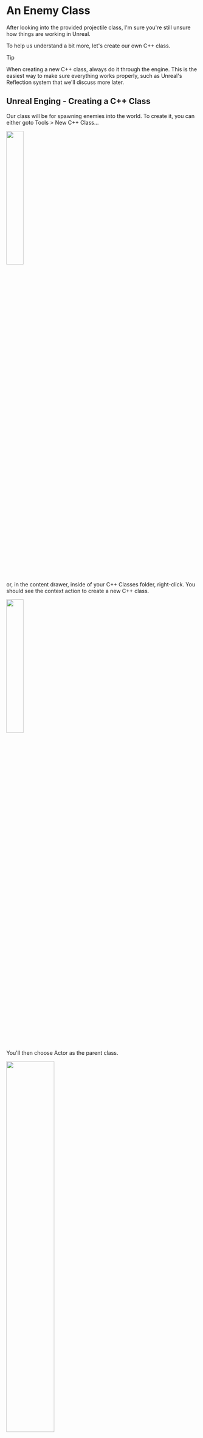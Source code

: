 # An Enemy Class
After looking into the provided projectile class, I'm sure you're still unsure how things are working in Unreal.

To help us understand a bit more, let's create our own C++ class.

>[!TIP]
> When creating a new C++ class, always do it through the engine. This is the easiest way to make sure everything works properly, such as Unreal's Reflection system that we'll discuss more later.

## Unreal Enging - Creating a C++ Class

Our class will be for spawning enemies into the world. To create it, you can either goto Tools > New C++ Class...

<img height="30%" src="img.png" width="30%"/>

or, in the content drawer, inside of your C++ Classes folder, right-click. You should see the context action to create a new C++ class. 

<img height="30%" src="img_1.png" width="30%"/>

You'll then choose Actor as the parent class.

<img height="50%" src="img_2.png" width="50%"/>

Then we can leave it as Public. I named my class EnemyController because this will handle and control all of our enemies properties. Note that I will also refer to this file as such throughout the documentation, so if you named yours differently, keep that in mind.

<img height="30%" src="img_3.png" width="30%"/>

Click on the Create Class button. Afterwards, both the header (.h) and the cpp file for the class should open in Rider.

Looking at the project hierarchy, you'll notice that a Public and Private folders have been added.

<img height="20%" src="img_4.png" width="20%"/>

You'll find your header files in the Public folder and your cpp files in the Private folder for newly created classes.
Let's start off by looking at the generated code of our header file.

## EnemyController.h

* #pragma once
  * Our friendly header guard
* #include "CoreMinimal.h"
  * Provides access to a set of ubiquitous types (including FString, FName, TArray, etc.) from UE's Core programming environment.
* #include "GameFramework/Actor.h"
  * This is Unreal's actor class that we are inheriting from
* #include "EnemyController.generated.h"
  * This is a special header generated by the engine. In truth, it's more of a marker for the Unreal Header Tool that tells it that our class contains reflected types.

>[!WARNING]
> Every *ClassName*.generated.h must always be last in your list of includes in order to be picked up by the Unreal Header Tool. Things will not work as expected otherwise.

<details>
<summary> <b> A "quick" aside on Unreal's Reflection system </b> </summary>
From: https://www.unrealengine.com/en-US/blog/unreal-property-system-reflection

> Reflection is the ability of a program to examine itself at runtime. This is hugely useful and is a foundational technology of the Unreal engine, powering many systems such as detail panels in the editor, serialization, garbage collection, network replication, and Blueprint/C++ communication. This is required in order for your class to be considered by the Unreal Header Tool during compile.

> By including the generated.h file, we can now use the Unreal's macros UENUM(), UCLASS(), USTRUCT(), UFUNCTION(), and UPROPERTY() to annotate different types and member variables in the header. Each of these macros goes before the type or member declaration, and can contain additional specifier keywords.

A key takeaway from this is that Unreal's Refelction system adds garbage collection to the C++ language, which is hugely useful, but in order for that to happen, we need to preface items with macros defined in the engine.

Here is a list of macros that we'll need to know for now:
* UCLASS()
  * The base class for objects in Unreal is UObject. You can use the UCLASS macro to tag classes derived from UObject so that the UObject handling system is aware of them.
* UFUNCTION() 
  * Used for any function that you want to make available to the engine.
* UPROPERTY()
  * These tend to be variables.

When specifying macros, you can add keywords so that you can edit and display them within the Unreal Editor.

</details>


Before our class, you'll see the UCLASS() macro automatically added. Then you'll see something like:

![img_5.png](img_5.png)

After class, you'll see *YourProjectName*_API. This is a macro defined by the Unreal Build Tool, and on Windows, they handle DLL import and export declarations. These are created by default and most likely not needed unless you're making a plugin for the editor or engine.

Within in the class declaration, you'll also see **: public Actor**. This just means that our class is inheriting from Unreal's Actor class.

Then next line in a class should always be the GENERATED_BODY() macro. This is a macro used by the Unreal Header Tool that will paste generated code in its place. This is required for UObjects to correctly function, and must always be at the top of the class.

Next we'll see our class access modifiers. Remember that by default everything within a class is Private, which means it's only accessible within the class. Public means that it's accessible outside of the class. Protected is the same as private, but also allows sub-classes of the class ( or classes that inherit from the class ) to also have access to the member.

![img_6.png](img_6.png)

Below we see our default class constructor in public. Then we see BeginPlay() and Tick. Both are listed as virtual functions. 

This means that they are declared in our parent class. This also means that we can override these functions, which allows each child of the Actor class to have its own separate actions that happen when these functions are called.

### Let's Add Some Stuff

Below our class constructor, let's add:

![img_7.png](img_7.png)

We added the UPROPERTY() macro so that it's managed by the reflection system, but also notice within the macro, we added a keyword. EditAnywhere means that we can also edit this inside of Unreal. We'll see this later on.

>[!NOTE]
>Also note that the macro is typically placed inline, like this:
>
>![img_8.png](img_8.png)
>
>The spaced / tabbed version is my personal preference. I feel it's easier to read, but both are valid.

We then create a property name EnemyCube based on the UShapeComponent class. If you hover your mouse over the class name in Rider, you'll see the definition for the class:

![img_9.png](img_9.png)

Below our EnemyBox, lets add the following function:

![img_10.png](img_10.png)

You'll notice that the function's name is underlined in yellow. This means that the function has yet to be implemented in the cpp file. Personally, I like having Rider do this for me.
Two ways to do this are to right-click the function name, then from the context menu choose Show Context Actions

![img_11.png](img_11.png)

Then choose Generate Definition

![img_12.png](img_12.png)

>[!NOTE]
>Another way is to left-click on the function name. After doing so, you should see a hammer icon by the line number if of the function. Clicking that hammer icon will bring up the same context menu where you can choose Generate Definition.
>
>![img_13.png](img_13.png)

This should automatically open your cpp file with the generated definition. You may notice that the arguments taken in by our function are similar to those in the Projectile's OnHit function. To find out how I knew how to construct the function, let's continue in the cpp file.

## EnemyController.cpp
In our cpp file, the first thing should always be to include our related header file. 

>[!WARNING]
>You may or may not notice that it looks like this in Rider:
>
><img height="30%" src="img_14.png" width="30%"/>
>
>This may mean that you need to build and reload the project or refresh your solution file. Other times I've solved the issue by quitting and reopening Rider.
>
> Do Not Follow the context suggestion to use the full path to the header file.
>This is unnecessary and bad practice. Fix it through one of the previous mentioned solutions.

Below that you should also see the definitions for our class constructor, BeginPlay, Tick, and our OnOverlap functions. To better understand our OnOverlap function, let's make it so that we actually use it.
In our class constructor and below PrimaryActorTick, let's setup our EnemyBox component:

![img_15.png](img_15.png)

You may notice that our type of UBoxComponent is red. This is because we're missing the needed header files to use that class.

![img_16.png](img_16.png)

>{!IMPORTANT]
>If you allow Rider's Intellisense system to complete what you're typing, Rider will often automatically include the needed headers. This is both good and bad. Bad mainly if you click on the wrong option and include unneeded headers. You will want to delete any headers included this way.

Otherwise you can right-click and follow the context options to have the needed headers added.

Now let's add the following:

![img_17.png](img_17.png)

### What Did We Just Do?
EnemyBox = CreateDefaultSubobject<UBoxComponent>(TEXT("Enemy"));
* Creates a sub-object of the specified type
* Our chosen type is UBoxComponent. UBoxComponent is a simple box typically used for simple collision.
* TEXT("Enemy") names the sub-object to Enemy

So we've essentially added a sub-object to EnemyBox of the UBoxComponent class with the name of Enemy.

To understand the following lines, we can [refer to the UPrimitiveComponent class in the API](https://dev.epicgames.com/documentation/en-us/unreal-engine/API/Runtime/Engine/Components/UPrimitiveComponent?application_version=5.3).

We're looking here because we created EnemyBox from the class UShapeComponent, which inherits from the class UPrimitiveComponent.
Also remember that EnemyBox is a pointer, so we access members through the pointer member access operator (->).

SetGenerateOverlapEvents(true) turns on overlapping events for EnemyBox. This allows us to use the next function.
OnComponentBeginOverlap will trigger when our enemy first overlaps with something else.

If we hover over AddDynamic, we can actually see that it's a helper macro

![img_18.png](img_18.png)

For arguments it requires the user object to bind to, which we want to bind it to EnemyBox (this) and the function to call. For the function, we give it reference to our OnOverlap function.

Okay we're using the function, but we still don't know why our OnOverlap function takes the arguments that it does.

### Let's Dig In
Click within the function name of OnComponentBeginOverlap. Hold down ctrl and OnComponentBeginOverlap should become a clickable link.
After we click on it, PrimitiveComponent.h will open and we can see the UPROPERTY of OnComponentBeginOverlap is of type FComponentBeginOverlapSignature

![img_19.png](img_19.png)

Let's dig deeper by ctrl clicking on FComponentBeginOverlapSignature. We're still inside PrimitiveComponent.h, but we're taken to the delegate declaration of FComponentBeginOverlapSignature, as well as other delegates.

Delegates can simply be thought of as pointers to functions. FComponentBeginOverlapSignature uses DECLARE_DYNAMIC_MULTICAST_SPARSE_DELEGATE_SixParams. 

We'll dig into creating our own delegates later. For now we can use this to understand that if we want to use OnComponentBeginOverlap, which is of type FComponentBeginOverlapSignature, we need to provide six parameters.

Delegates are created a little different than a function, but if we change the way we look at the delegate and understand that the first parameter is the name, we can look at it like this:

![img_20.png](img_20.png)

Now we can see the types and names of all needed parameters for the delegate. This is what we use when defining our arguments for the OnOverlap function.

### Back to Our OnOverlap Function
We have a function that will trigger when it begins overlapping with an object. What we want to do is check if the thing that it's overlapping is the player.

To do this we want to check the character component of the player. First in our OnOverlap function, let's add:

![img_21.png](img_21.png)

We create a variable with the name CollidedWith that's of the class character. Since the thing that was collided with ( OtherActor ) comes in as an Actor, we need to cast is to a Character. Here we're using a C-style cast to do that.

Next we'll add an if statement to check if it was the player that we collided with:

![img_22.png](img_22.png)

We get reference to the player character through the use of the UGameplayStatics class. Within it is the function GetPlayerCharacter, which takes the arguments of the map you want to search and the player index. We want to search the current level, so we use GetWorld() to grab reference to that. Since our game only has one player, the index needed is 0.

Now if an enemy hits a player, there's typically a consequence. For now, let's pause the game if the enemy touches the player:

![img_23.png](img_23.png)

## Rider - Build and Reload

Now we want to build and reload our project. You should hopefully get a success message from the Live Coding window. If not, review the window for errors and fix them.

![img_24.png](img_24.png)

If it's good, head back into the engine to add our enemy to the game.

## Unreal Engine - Adding Our Enemy
In your Content Drawer | C++ Classes folder, you should see a folder named Public. Inside you should see the EnemyController C++ class

![img_25.png](img_25.png)

Drag and drop that into the level.

![img_26.png](img_26.png)

It should look like a wireframe cube. Move it up so that it sits on the ground.

![img_27.png](img_27.png)

With the enemy controller selected, in the details tab click on teh Add button. Then select Cube. You can leave it named Cube.

![img_28.png](img_28.png)

To make it more of an "enemy", I'm going to change the Cube's material to something more menacing like the M_Metal_Rust material.

![img_29.png](img_29.png)

If you play the game in this state, you'll notice that nothing is really happening with our enemy. We had it set to pause the game if it overlaps with the player, but you can run into it and nothing happens. Is it broke?

No. We need to make another change.

<img height="30%" src="img_30.png" width="30%"/>

Select the cube we added in the EnemyController and find its collision properties. Within you should see Collision Presets. Change this to NoCollision.

This allows our OnOverlap function to handle what happens.

## Unreal Engine - Save and Play

You should now be able to run into the enemy and the game will pause. Except we didn't make a way to unpause it, so you'll need to press ESC to stop playing the game.

<img height="50%" src="img_31.png" width="50%"/>

---
>Prev: [Player Projectiles](/03_Projectiles/PROJECTILES.md) | Next: [Spawning Enemies](/05_GameMode/GAMEMODE.md)

